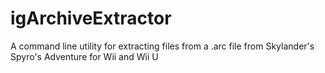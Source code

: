 # igArchiveExtractor
 A command line utility for extracting files from a .arc file from Skylander's Spyro's Adventure for Wii and Wii U 
